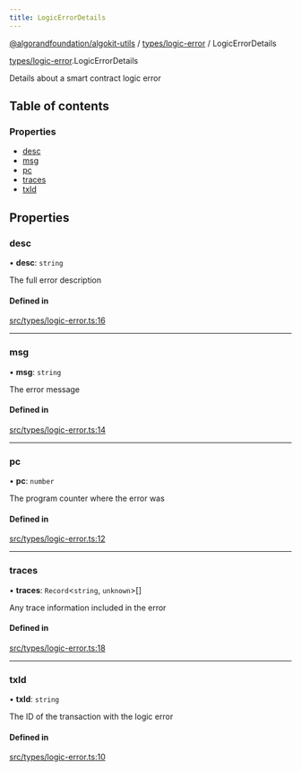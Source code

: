 ```yaml
---
title: LogicErrorDetails
---
```


[@algorandfoundation/algokit-utils](/reference/algokit-utils-ts/api/readme/) / [types/logic-error](/reference/algokit-utils-ts/api/modules/types_logic_error/) / LogicErrorDetails

[types/logic-error](/reference/algokit-utils-ts/api/modules/types_logic_error/).LogicErrorDetails

Details about a smart contract logic error

## Table of contents

### Properties

- [desc](#desc)
- [msg](#msg)
- [pc](#pc)
- [traces](#traces)
- [txId](#txid)

## Properties

### desc

• **desc**: `string`

The full error description

#### Defined in

[src/types/logic-error.ts:16](https://github.com/algorandfoundation/algokit-utils-ts/blob/main/src/types/logic-error.ts#L16)

---

### msg

• **msg**: `string`

The error message

#### Defined in

[src/types/logic-error.ts:14](https://github.com/algorandfoundation/algokit-utils-ts/blob/main/src/types/logic-error.ts#L14)

---

### pc

• **pc**: `number`

The program counter where the error was

#### Defined in

[src/types/logic-error.ts:12](https://github.com/algorandfoundation/algokit-utils-ts/blob/main/src/types/logic-error.ts#L12)

---

### traces

• **traces**: `Record`\<`string`, `unknown`\>[]

Any trace information included in the error

#### Defined in

[src/types/logic-error.ts:18](https://github.com/algorandfoundation/algokit-utils-ts/blob/main/src/types/logic-error.ts#L18)

---

### txId

• **txId**: `string`

The ID of the transaction with the logic error

#### Defined in

[src/types/logic-error.ts:10](https://github.com/algorandfoundation/algokit-utils-ts/blob/main/src/types/logic-error.ts#L10)

